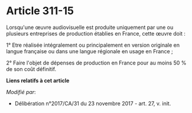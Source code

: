 # Article 311-15

Lorsqu'une œuvre audiovisuelle est produite uniquement par une ou plusieurs entreprises de production établies en France,
cette œuvre doit :

1° Etre réalisée intégralement ou principalement en version originale en langue française ou dans une langue régionale en
usage en France ;

2° Faire l'objet de dépenses de production en France pour au moins 50 % de son coût définitif.

**Liens relatifs à cet article**

_Modifié par_:

  - Délibération n°2017/CA/31 du 23 novembre 2017 - art. 27, v. init.
